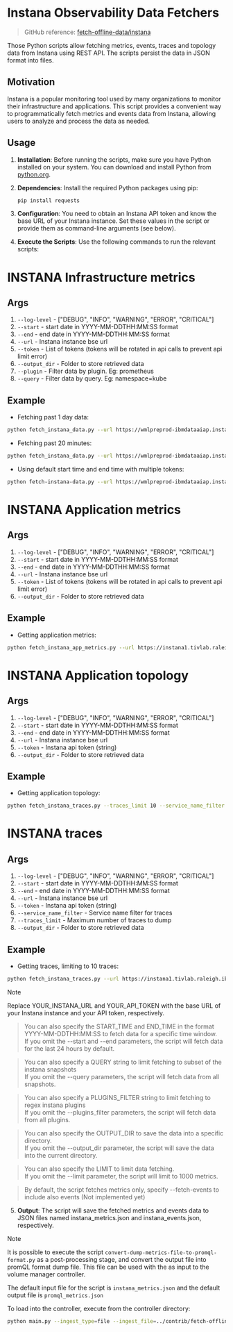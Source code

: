 # Instana Observability Data Fetchers


> GitHub reference: [fetch-offline-data/instana](https://github.com/observ-vol-mgt/observ-vol-mgt/tree/main/contrib/fetch-offline-data/instana) 

Those Python scripts allow fetching metrics, events, traces and topology data from Instana using REST API.
The scripts persist the data in JSON format into files.

## Motivation

Instana is a popular monitoring tool used by many organizations to monitor their infrastructure and applications. This script provides a convenient way to programmatically fetch metrics and events data from Instana, allowing users to analyze and process the data as needed.

## Usage

1. **Installation**: Before running the scripts, make sure you have Python installed on your system. You can download and install Python from [python.org](https://www.python.org/).

2. **Dependencies**: Install the required Python packages using pip:

   ```bash
   pip install requests
   ```
   
3. **Configuration**: You need to obtain an Instana API token and know the base URL of your Instana instance. Set these values in the script or provide them as command-line arguments (see below).
4. **Execute the Scripts**: Use the following commands to run the relevant scripts:

# INSTANA Infrastructure metrics
## Args
1. `--log-level` - ["DEBUG", "INFO", "WARNING", "ERROR", "CRITICAL"]
2. `--start` - start date in YYYY-MM-DDTHH:MM:SS format
3. `--end` - end date in YYYY-MM-DDTHH:MM:SS format
4. `--url` - Instana instance bse url
5. `--token` - List of tokens (tokens will be rotated in api calls to prevent api limit error)
6. `--output_dir` - Folder to store retrieved data
7. `--plugin` - Filter data by plugin. Eg: prometheus
8. `--query` - Filter data by query. Eg: namespace=kube

## Example
* Fetching past 1 day data:
```bash
python fetch_instana_data.py --url https://wmlpreprod-ibmdataaiap.instana.io --token EN6NUPBATJit5SJI_**** --query namespace=watsonx-huggingface --plugin prometheus --start 2024-05-28T00:00:00 --end 2024-05-29T00:00:00 --output_dir data
```
* Fetching past 20 minutes:
```bash
python fetch_instana_data.py --url https://wmlpreprod-ibmdataaiap.instana.io --token EN6NUPBATJit5SJI_**** --query namespace=watsonx-huggingface --plugin prometheus --start 2024-05-28T23:40:00 --end 2024-05-29T00:00:00 --output_dir data
```
* Using default start time and end time with multiple tokens:
```bash
python fetch-instana-data.py --url https://wmlpreprod-ibmdataaiap.instana.io --token EN6NUPBATJit5SJI_**** JSY9IUWvQEapPBZ4yC**** --output_dir data
```

# INSTANA Application metrics
## Args
1. `--log-level` - ["DEBUG", "INFO", "WARNING", "ERROR", "CRITICAL"]
2. `--start` - start date in YYYY-MM-DDTHH:MM:SS format
3. `--end` - end date in YYYY-MM-DDTHH:MM:SS format
4. `--url` - Instana instance bse url
5. `--token` - List of tokens (tokens will be rotated in api calls to prevent api limit error)
6. `--output_dir` - Folder to store retrieved data

## Example
* Getting application metrics:
```bash
python fetch_instana_app_metrics.py --url https://instana1.tivlab.raleigh.ibm.com --token tmdOVgSMS7ucB2r**** y7l5tD1wR9G581LY**** tMd8pw4WS6SdLkx**  --start 2024-07-02T00:00:00 --end 2024-07-03T00:00:00 --output_dir data
```

# INSTANA Application topology
## Args
1. `--log-level` - ["DEBUG", "INFO", "WARNING", "ERROR", "CRITICAL"]
2. `--start` - start date in YYYY-MM-DDTHH:MM:SS format
3. `--end` - end date in YYYY-MM-DDTHH:MM:SS format
4. `--url` - Instana instance bse url
5. `--token` - Instana api token (string)
6. `--output_dir` - Folder to store retrieved data

## Example
* Getting application topology:
```bash
python fetch_instana_traces.py --traces_limit 10 --service_name_filter aggregator --url https://blue-instanaops.instana.io --token $apiToken --output_dir demo-eu
```

# INSTANA traces
## Args
1. `--log-level` - ["DEBUG", "INFO", "WARNING", "ERROR", "CRITICAL"]
2. `--start` - start date in YYYY-MM-DDTHH:MM:SS format
3. `--end` - end date in YYYY-MM-DDTHH:MM:SS format
4. `--url` - Instana instance bse url
5. `--token` - Instana api token (string)
6. `--service_name_filter` - Service name filter for traces
7. `--traces_limit` - Maximum number of traces to dump
8. `--output_dir` - Folder to store retrieved data

## Example
* Getting traces, limiting to 10 traces:
```bash
python fetch_instana_traces.py --url https://instana1.tivlab.raleigh.ibm.com --token y7l5tD1wR9G581LYO**** --traces_limit 10 --output_dir data
```

> [!NOTE]  
> Replace YOUR_INSTANA_URL and YOUR_API_TOKEN with the base URL of your Instana instance and your API token, respectively.
 
> You can also specify the START_TIME and END_TIME in the format YYYY-MM-DDTHH:MM:SS to fetch data for a specific time window.  
> If you omit the --start and --end parameters, the script will fetch data for the last 24 hours by default.

> You can also specify a QUERY string to limit fetching to subset of the instana snapshots  
> If you omit the --query parameters, the script will fetch data from all snapshots.

> You can also specify a PLUGINS_FILTER string to limit fetching to regex instana plugins  
> If you omit the --plugins_filter parameters, the script will fetch data from all plugins.
 
> You can also specify the OUTPUT_DIR to save the data into a specific directory.  
> If you omit the --output_dir parameter, the script will save the data into the current directory.  
 
> You can also specify the LIMIT to limit data fetching.  
> If you omit the --limit parameter, the script will limit to 1000 metrics.
 
> By default, the script fetches metrics only, specify --fetch-events to include also events (Not implemented yet)  

5. **Output**: The script will save the fetched metrics and events data to JSON files named instana_metrics.json and instana_events.json, respectively.

> [!NOTE]  
> It is possible to execute the script `convert-dump-metrics-file-to-promql-format.py` 
> as a post-processing stage, and convert the output file into
> promQL format dump file. This file can be used with the 
> as input to the volume manager controller.  
> 
> The default input file for the script is `instana_metrics.json` and the default
> output file is `promql_metrics.json`  
> 
> To load into the controller, execute from the controller directory:

```bash
python main.py --ingest_type=file --ingest_file=../contrib/fetch-offline-data/instana/promql_metrics.json --feature_extraction_type=tsfel --config_generator_type=otel --config_generator_directory=/tmp
```

 
